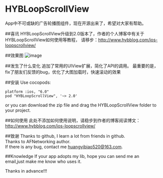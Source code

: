 # HYBLoopScrollView
App中不可或缺的广告轮播图组件，现在开源出来了，希望对大家有帮助。

##喜讯
HYBLoopScrollView升级到2.0版本了，作者的个人博客中有关于HYBLoopScrollView如何使用等教程，
请移步：http://www.hybblog.com/ios-loopscrollview/


##效果图
![image](https://github.com/632840804/HYBLoopScrollView/blob/master/screen.png)

##发生了什么变化
追加了常用的UIView扩展，简化了API的调用。
最重要的是，fix了朋友们反馈的bug，优化了大图加载时，快速滚动的效果

##安装
Use cocopods:
```
platform :ios, "6.0"
pod "HYBLoopScrollView", '~> 2.0'
```
or you can download the zip file and drag the HYBLoopScrollView folder to your project.

##如何使用
此处不添加如何使用说明，请稳步到作者的博客阅读博文：http://www.hybblog.com/ios-loopscrollview/


##致谢
Thanks to github, I learn a lot from friends in github.<br/>
Thanks to AFNetworking author.<br/>
If there is any bug, contact me huangyibiao520@163.com.


##Knowledge
If your app adopts my lib, hope you can send me an email,just make me know who uses it.<br/>

Thanks in advance!!!

